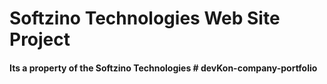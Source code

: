 # Softzino Technologies Web Site Project

#### Its a property of the Softzino Technologies # devKon-company-portfolio
